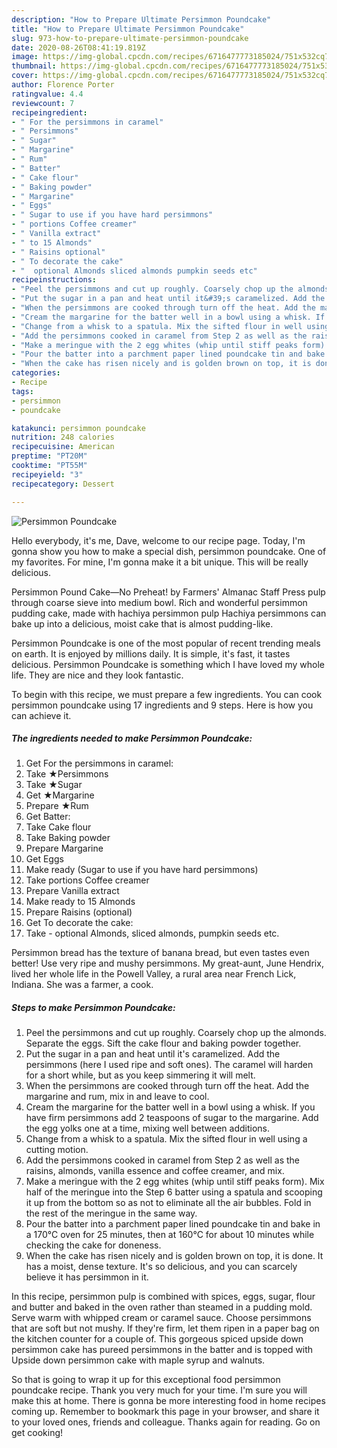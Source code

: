 ```yaml
---
description: "How to Prepare Ultimate Persimmon Poundcake"
title: "How to Prepare Ultimate Persimmon Poundcake"
slug: 973-how-to-prepare-ultimate-persimmon-poundcake
date: 2020-08-26T08:41:19.819Z
image: https://img-global.cpcdn.com/recipes/6716477773185024/751x532cq70/persimmon-poundcake-recipe-main-photo.jpg
thumbnail: https://img-global.cpcdn.com/recipes/6716477773185024/751x532cq70/persimmon-poundcake-recipe-main-photo.jpg
cover: https://img-global.cpcdn.com/recipes/6716477773185024/751x532cq70/persimmon-poundcake-recipe-main-photo.jpg
author: Florence Porter
ratingvalue: 4.4
reviewcount: 7
recipeingredient:
- " For the persimmons in caramel"
- " Persimmons"
- " Sugar"
- " Margarine"
- " Rum"
- " Batter"
- " Cake flour"
- " Baking powder"
- " Margarine"
- " Eggs"
- " Sugar to use if you have hard persimmons"
- " portions Coffee creamer"
- " Vanilla extract"
- " to 15 Almonds"
- " Raisins optional"
- " To decorate the cake"
- "  optional Almonds sliced almonds pumpkin seeds etc"
recipeinstructions:
- "Peel the persimmons and cut up roughly. Coarsely chop up the almonds. Separate the eggs. Sift the cake flour and baking powder together."
- "Put the sugar in a pan and heat until it&#39;s caramelized. Add the persimmons (here I used ripe and soft ones). The caramel will harden for a short while, but as you keep simmering it will melt."
- "When the persimmons are cooked through turn off the heat. Add the margarine and rum, mix in and leave to cool."
- "Cream the margarine for the batter well in a bowl using a whisk. If you have firm persimmons add 2 teaspoons of sugar to the margarine. Add the egg yolks one at a time, mixing well between additions."
- "Change from a whisk to a spatula. Mix the sifted flour in well using a cutting motion."
- "Add the persimmons cooked in caramel from Step 2 as well as the raisins, almonds, vanilla essence and coffee creamer, and mix."
- "Make a meringue with the 2 egg whites (whip until stiff peaks form). Mix half of the meringue into the Step 6 batter using a spatula and scooping it up from the bottom so as not to eliminate all the air bubbles. Fold in the rest of the meringue in the same way."
- "Pour the batter into a parchment paper lined poundcake tin and bake in a 170°C oven for 25 minutes, then at 160°C for about 10 minutes while checking the cake for doneness."
- "When the cake has risen nicely and is golden brown on top, it is done. It has a moist, dense texture. It&#39;s so delicious, and you can scarcely believe it has persimmon in it."
categories:
- Recipe
tags:
- persimmon
- poundcake

katakunci: persimmon poundcake 
nutrition: 248 calories
recipecuisine: American
preptime: "PT20M"
cooktime: "PT55M"
recipeyield: "3"
recipecategory: Dessert

---
```



![Persimmon Poundcake](https://img-global.cpcdn.com/recipes/6716477773185024/751x532cq70/persimmon-poundcake-recipe-main-photo.jpg)

Hello everybody, it's me, Dave, welcome to our recipe page. Today, I'm gonna show you how to make a special dish, persimmon poundcake. One of my favorites. For mine, I'm gonna make it a bit unique. This will be really delicious.

Persimmon Pound Cake—No Preheat! by Farmers&#39; Almanac Staff Press pulp through coarse sieve into medium bowl. Rich and wonderful persimmon pudding cake, made with hachiya persimmon pulp Hachiya persimmons can bake up into a delicious, moist cake that is almost pudding-like.

Persimmon Poundcake is one of the most popular of recent trending meals on earth. It is enjoyed by millions daily. It is simple, it's fast, it tastes delicious. Persimmon Poundcake is something which I have loved my whole life. They are nice and they look fantastic.


To begin with this recipe, we must prepare a few ingredients. You can cook persimmon poundcake using 17 ingredients and 9 steps. Here is how you can achieve it.

<!--inarticleads1-->

##### The ingredients needed to make Persimmon Poundcake:

1. Get  For the persimmons in caramel:
1. Take  ★Persimmons
1. Take  ★Sugar
1. Get  ★Margarine
1. Prepare  ★Rum
1. Get  Batter:
1. Take  Cake flour
1. Take  Baking powder
1. Prepare  Margarine
1. Get  Eggs
1. Make ready  (Sugar to use if you have hard persimmons)
1. Take  portions Coffee creamer
1. Prepare  Vanilla extract
1. Make ready  to 15 Almonds
1. Prepare  Raisins (optional)
1. Get  To decorate the cake:
1. Take  - optional Almonds, sliced almonds, pumpkin seeds etc.


Persimmon bread has the texture of banana bread, but even tastes even better! Use very ripe and mushy persimmons. My great-aunt, June Hendrix, lived her whole life in the Powell Valley, a rural area near French Lick, Indiana. She was a farmer, a cook. 

<!--inarticleads2-->

##### Steps to make Persimmon Poundcake:

1. Peel the persimmons and cut up roughly. Coarsely chop up the almonds. Separate the eggs. Sift the cake flour and baking powder together.
1. Put the sugar in a pan and heat until it&#39;s caramelized. Add the persimmons (here I used ripe and soft ones). The caramel will harden for a short while, but as you keep simmering it will melt.
1. When the persimmons are cooked through turn off the heat. Add the margarine and rum, mix in and leave to cool.
1. Cream the margarine for the batter well in a bowl using a whisk. If you have firm persimmons add 2 teaspoons of sugar to the margarine. Add the egg yolks one at a time, mixing well between additions.
1. Change from a whisk to a spatula. Mix the sifted flour in well using a cutting motion.
1. Add the persimmons cooked in caramel from Step 2 as well as the raisins, almonds, vanilla essence and coffee creamer, and mix.
1. Make a meringue with the 2 egg whites (whip until stiff peaks form). Mix half of the meringue into the Step 6 batter using a spatula and scooping it up from the bottom so as not to eliminate all the air bubbles. Fold in the rest of the meringue in the same way.
1. Pour the batter into a parchment paper lined poundcake tin and bake in a 170°C oven for 25 minutes, then at 160°C for about 10 minutes while checking the cake for doneness.
1. When the cake has risen nicely and is golden brown on top, it is done. It has a moist, dense texture. It&#39;s so delicious, and you can scarcely believe it has persimmon in it.


In this recipe, persimmon pulp is combined with spices, eggs, sugar, flour and butter and baked in the oven rather than steamed in a pudding mold. Serve warm with whipped cream or caramel sauce. Choose persimmons that are soft but not mushy. If they&#39;re firm, let them ripen in a paper bag on the kitchen counter for a couple of. This gorgeous spiced upside down persimmon cake has pureed persimmons in the batter and is topped with Upside down persimmon cake with maple syrup and walnuts. 

So that is going to wrap it up for this exceptional food persimmon poundcake recipe. Thank you very much for your time. I'm sure you will make this at home. There is gonna be more interesting food in home recipes coming up. Remember to bookmark this page in your browser, and share it to your loved ones, friends and colleague. Thanks again for reading. Go on get cooking!
